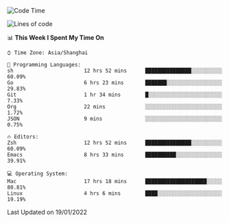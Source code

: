 <!--START_SECTION:waka-->
![Code Time](http://img.shields.io/badge/Code%20Time-576%20hrs%2016%20mins-blue)

![Lines of code](https://img.shields.io/badge/From%20Hello%20World%20I%27ve%20Written-22%20Thousand%20lines%20of%20code-blue)

📊 **This Week I Spent My Time On** 

```text
⌚︎ Time Zone: Asia/Shanghai

💬 Programming Languages: 
sh                       12 hrs 52 mins      ███████████████░░░░░░░░░░   60.09% 
Go                       6 hrs 23 mins       ███████░░░░░░░░░░░░░░░░░░   29.83% 
Git                      1 hr 34 mins        █░░░░░░░░░░░░░░░░░░░░░░░░   7.33% 
Org                      22 mins             ░░░░░░░░░░░░░░░░░░░░░░░░░   1.72% 
JSON                     9 mins              ░░░░░░░░░░░░░░░░░░░░░░░░░   0.75%

🔥 Editors: 
Zsh                      12 hrs 52 mins      ███████████████░░░░░░░░░░   60.09% 
Emacs                    8 hrs 33 mins       ██████████░░░░░░░░░░░░░░░   39.91%

💻 Operating System: 
Mac                      17 hrs 18 mins      ████████████████████░░░░░   80.81% 
Linux                    4 hrs 6 mins        ████░░░░░░░░░░░░░░░░░░░░░   19.19%

```


 Last Updated on 19/01/2022
<!--END_SECTION:waka-->
